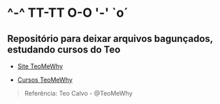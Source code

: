 # ^-^ TT-TT O-O '-' `o´

## Repositório para deixar arquivos **bagunçados**, estudando cursos do Teo

- [Site TeoMeWhy](https://teomewhy.org/)

- [Cursos TeoMeWhy](https://cursos.teomewhy.org/)

> Referência: Teo Calvo - @TeoMeWhy
